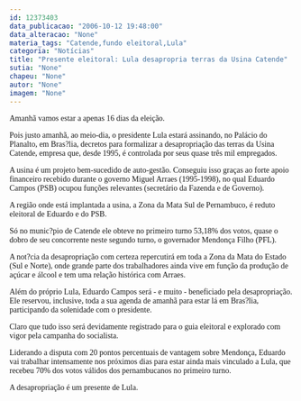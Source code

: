 ```yaml
---
id: 12373403
data_publicacao: "2006-10-12 19:48:00"
data_alteracao: "None"
materia_tags: "Catende,fundo eleitoral,Lula"
categoria: "Notícias"
title: "Presente eleitoral: Lula desapropria terras da Usina Catende"
sutia: "None"
chapeu: "None"
autor: "None"
imagem: "None"
---
```

<p><P><FONT face=Verdana>Amanhã vamos estar a apenas 16 dias da eleição. </FONT></P></p>
<p><P><FONT face=Verdana>Pois justo amanhã, ao meio-dia, o presidente Lula estará assinando, no Palácio do Planalto, em Bras?lia, decretos para formalizar a desapropriação das terras da Usina Catende, empresa que, desde 1995, é controlada por seus quase três mil empregados.</FONT></P></p>
<p><P><FONT face=Verdana>A usina é um projeto bem-sucedido de auto-gestão. Conseguiu isso graças ao forte apoio financeiro recebido durante o governo Miguel Arraes (1995-1998), no qual Eduardo Campos (PSB) ocupou funções relevantes (secretário da Fazenda e de Governo).</FONT></P></p>
<p><P><FONT face=Verdana>A região onde está implantada a usina, a Zona da Mata Sul de Pernambuco, é reduto eleitoral de Eduardo e do PSB. </FONT></P></p>
<p><P><FONT face=Verdana>Só no munic?pio de Catende ele obteve no primeiro turno 53,18% dos votos, quase o dobro de seu concorrente neste segundo turno, o governador Mendonça Filho (PFL).</FONT></P></p>
<p><P><FONT face=Verdana>A not?cia da desapropriação com certeza repercutirá em toda a Zona da Mata do Estado (Sul e Norte), onde grande parte dos trabalhadores ainda vive em função da produção de açúcar e álcool e tem uma relação histórica com Arraes.</FONT></P></p>
<p><P><FONT face=Verdana>Além do próprio Lula, Eduardo Campos será - e muito - beneficiado pela desapropriação. Ele reservou, inclusive, toda a sua agenda de amanhã para estar lá em Bras?lia, participando da solenidade com o presidente.</FONT></P></p>
<p><P><FONT face=Verdana>Claro que tudo isso será devidamente registrado para o guia eleitoral e explorado com vigor pela campanha do socialista.</FONT></P></p>
<p><P><FONT face=Verdana>Liderando a disputa com 20 pontos percentuais de vantagem sobre Mendonça, Eduardo vai trabalhar intensamente nos próximos dias para estar ainda mais vinculado a Lula, que recebeu 70% dos votos válidos dos pernambucanos no primeiro turno.</FONT></P></p>
<p><P><FONT face=Verdana>A desapropriação é um presente de Lula.</FONT></P> </p>
